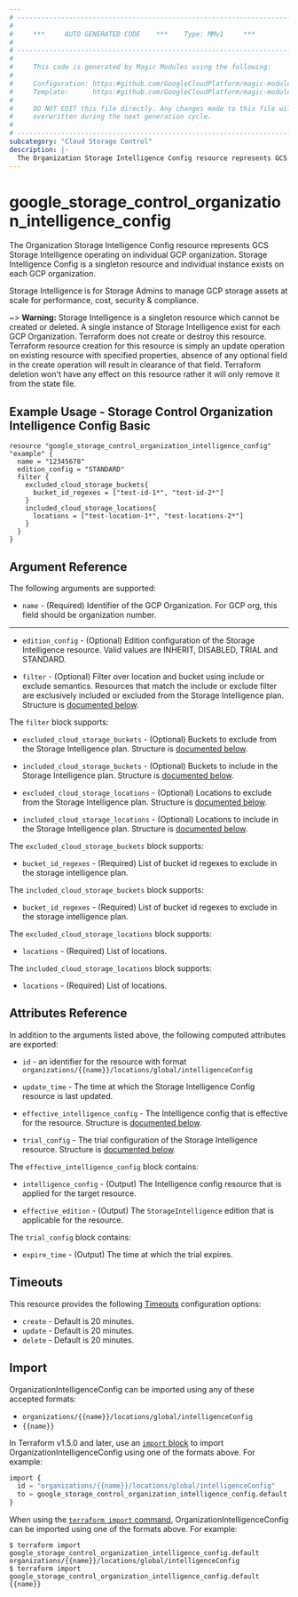 ```yaml
---
# ----------------------------------------------------------------------------
#
#     ***     AUTO GENERATED CODE    ***    Type: MMv1     ***
#
# ----------------------------------------------------------------------------
#
#     This code is generated by Magic Modules using the following:
#
#     Configuration: https:#github.com/GoogleCloudPlatform/magic-modules/tree/main/mmv1/products/storagecontrol/OrganizationIntelligenceConfig.yaml
#     Template:      https:#github.com/GoogleCloudPlatform/magic-modules/tree/main/mmv1/templates/terraform/resource.html.markdown.tmpl
#
#     DO NOT EDIT this file directly. Any changes made to this file will be
#     overwritten during the next generation cycle.
#
# ----------------------------------------------------------------------------
subcategory: "Cloud Storage Control"
description: |-
  The Organization Storage Intelligence Config resource represents GCS Storage Intelligence operating on individual GCP organization.
---
```


# google_storage_control_organization_intelligence_config

The Organization Storage Intelligence Config resource represents GCS Storage Intelligence operating on individual GCP organization. Storage Intelligence Config is a singleton resource and individual instance exists on each GCP organization.

Storage Intelligence is for Storage Admins to manage GCP storage assets at scale for performance, cost, security & compliance.



~> **Warning:** Storage Intelligence is a singleton resource which cannot be created or deleted. A single instance of Storage Intelligence exist for each GCP Organization. Terraform does not create or destroy this resource.
Terraform resource creation for this resource is simply an update operation on existing resource with specified properties, absence of any optional field in the create operation will result in clearance of that field. Terraform deletion won't have any effect on this resource rather it will only remove it from the state file.

## Example Usage - Storage Control Organization Intelligence Config Basic


```hcl
resource "google_storage_control_organization_intelligence_config" "example" {
  name = "12345678"
  edition_config = "STANDARD"
  filter {
    excluded_cloud_storage_buckets{
      bucket_id_regexes = ["test-id-1*", "test-id-2*"]
    }
    included_cloud_storage_locations{
      locations = ["test-location-1*", "test-locations-2*"]
    }
  }
}
```

## Argument Reference

The following arguments are supported:


* `name` -
  (Required)
  Identifier of the GCP Organization. For GCP org, this field should be organization number.


- - -


* `edition_config` -
  (Optional)
  Edition configuration of the Storage Intelligence resource. Valid values are INHERIT, DISABLED, TRIAL and STANDARD.

* `filter` -
  (Optional)
  Filter over location and bucket using include or exclude semantics. Resources that match the include or exclude filter are exclusively included or excluded from the Storage Intelligence plan.
  Structure is [documented below](#nested_filter).


<a name="nested_filter"></a>The `filter` block supports:

* `excluded_cloud_storage_buckets` -
  (Optional)
  Buckets to exclude from the Storage Intelligence plan.
  Structure is [documented below](#nested_filter_excluded_cloud_storage_buckets).

* `included_cloud_storage_buckets` -
  (Optional)
  Buckets to include in the Storage Intelligence plan.
  Structure is [documented below](#nested_filter_included_cloud_storage_buckets).

* `excluded_cloud_storage_locations` -
  (Optional)
  Locations to exclude from the Storage Intelligence plan.
  Structure is [documented below](#nested_filter_excluded_cloud_storage_locations).

* `included_cloud_storage_locations` -
  (Optional)
  Locations to include in the Storage Intelligence plan.
  Structure is [documented below](#nested_filter_included_cloud_storage_locations).


<a name="nested_filter_excluded_cloud_storage_buckets"></a>The `excluded_cloud_storage_buckets` block supports:

* `bucket_id_regexes` -
  (Required)
  List of bucket id regexes to exclude in the storage intelligence plan.

<a name="nested_filter_included_cloud_storage_buckets"></a>The `included_cloud_storage_buckets` block supports:

* `bucket_id_regexes` -
  (Required)
  List of bucket id regexes to exclude in the storage intelligence plan.

<a name="nested_filter_excluded_cloud_storage_locations"></a>The `excluded_cloud_storage_locations` block supports:

* `locations` -
  (Required)
  List of locations.

<a name="nested_filter_included_cloud_storage_locations"></a>The `included_cloud_storage_locations` block supports:

* `locations` -
  (Required)
  List of locations.

## Attributes Reference

In addition to the arguments listed above, the following computed attributes are exported:

* `id` - an identifier for the resource with format `organizations/{{name}}/locations/global/intelligenceConfig`

* `update_time` -
  The time at which the Storage Intelligence Config resource is last updated.

* `effective_intelligence_config` -
  The Intelligence config that is effective for the resource.
  Structure is [documented below](#nested_effective_intelligence_config).

* `trial_config` -
  The trial configuration of the Storage Intelligence resource.
  Structure is [documented below](#nested_trial_config).


<a name="nested_effective_intelligence_config"></a>The `effective_intelligence_config` block contains:

* `intelligence_config` -
  (Output)
  The Intelligence config resource that is applied for the target resource.

* `effective_edition` -
  (Output)
  The `StorageIntelligence` edition that is applicable for the resource.

<a name="nested_trial_config"></a>The `trial_config` block contains:

* `expire_time` -
  (Output)
  The time at which the trial expires.

## Timeouts

This resource provides the following
[Timeouts](https://developer.hashicorp.com/terraform/plugin/sdkv2/resources/retries-and-customizable-timeouts) configuration options:

- `create` - Default is 20 minutes.
- `update` - Default is 20 minutes.
- `delete` - Default is 20 minutes.

## Import


OrganizationIntelligenceConfig can be imported using any of these accepted formats:

* `organizations/{{name}}/locations/global/intelligenceConfig`
* `{{name}}`


In Terraform v1.5.0 and later, use an [`import` block](https://developer.hashicorp.com/terraform/language/import) to import OrganizationIntelligenceConfig using one of the formats above. For example:

```tf
import {
  id = "organizations/{{name}}/locations/global/intelligenceConfig"
  to = google_storage_control_organization_intelligence_config.default
}
```

When using the [`terraform import` command](https://developer.hashicorp.com/terraform/cli/commands/import), OrganizationIntelligenceConfig can be imported using one of the formats above. For example:

```
$ terraform import google_storage_control_organization_intelligence_config.default organizations/{{name}}/locations/global/intelligenceConfig
$ terraform import google_storage_control_organization_intelligence_config.default {{name}}
```
